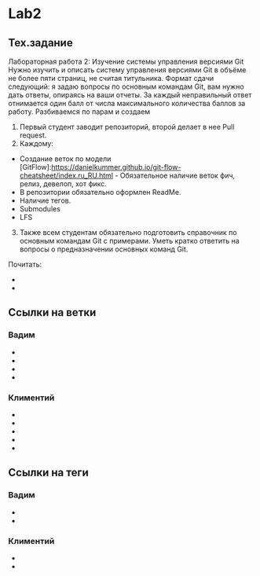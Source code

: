 # Lab2

## Тех.задание
Лабораторная работа 2: Изучение системы управления версиями Git
Нужно изучить и описать систему управления версиями Git в объёме не
более пяти страниц, не считая титульника. Формат сдачи следующий: я
задаю вопросы по основным командам Git, вам нужно дать ответы, опираясь
на ваши отчеты. 
За каждый неправильный ответ отнимается один балл от числа максимального
количества баллов за работу.
Разбиваемся по парам и создаем 
 1.	Первый студент заводит репозиторий, второй делает в нее Pull request.
 2.	Каждому:
 *	Создание веток по модели [GitFlow]:https://danielkummer.github.io/git-flow-cheatsheet/index.ru_RU.html - Обязательное наличие веток фич, релиз, девелоп, хот фикс.
 *	В репозитории обязательно оформлен ReadMe.
 *	Наличие тегов.
 *	Submodules
 *	LFS
 3.	Также всем студентам обязательно подготовить справочник по основным командам Git с примерами. Уметь кратко ответить на вопросы о предназначении основных команд Git.

Почитать:
 * [Pro Git]:https://git-scm.com/book/ru/v1
 * [Как использовать Git правильно]:https://www.atlassian.com/ru/git

## Ссылки на ветки
### Вадим
 + [develop]:https://github.com/lipipidronstudy/lab2po/tree/developVadim
 + [hotfix]:https://github.com/lipipidronstudy/lab2po/tree/hotfixVadim
 + [fitch]:https://github.com/lipipidronstudy/lab2po/tree/fitchVadim
 + [realese]:https://github.com/lipipidronstudy/lab2po/tree/realeseVadim

### Климентий
 + [develop]:https://github.com/Klimenntiy/lab2po/tree/meow_develop
 + [hotfix]:https://github.com/Klimenntiy/lab2po/tree/meow_hot_fix
 + [fitch]:https://github.com/Klimenntiy/lab2po/tree/meow_fitc
 + [realese]:https://github.com/Klimenntiy/lab2po/tree/meow_realese
 + [ветка из 1 пункта]:https://github.com/Klimenntiy/lab2po/tree/meow

## Ссылки на теги
### Вадим
 + [v1.1-char]:https://github.com/lipipidronstudy/lab2po/releases/tag/v1.1-char
 + [v1.2-Fbugs]:https://github.com/lipipidronstudy/lab2po/releases/tag/v1.2-Fbugs

### Климентий
 + [v1.1-char]:https://github.com/Klimenntiy/lab2po/releases/tag/v1.1-char
 + [v1.2-fix]:https://github.com/Klimenntiy/lab2po/releases/tag/v1.2-fix

